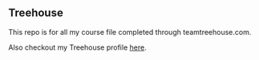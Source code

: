 ## Treehouse

This repo is for all my course file completed through teamtreehouse.com.

Also checkout my Treehouse profile [here](teamtreehouse.com).
